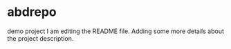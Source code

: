 # abdrepo
demo project
I am editing the README file. Adding some more details about the project description.
